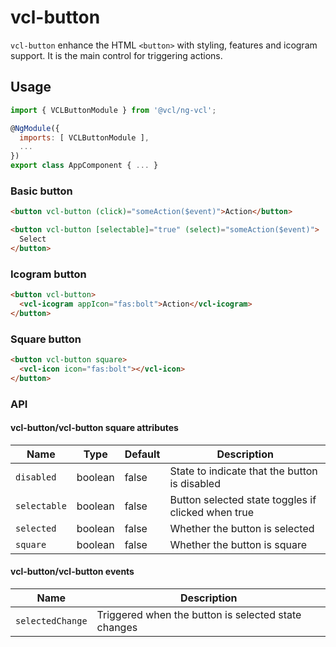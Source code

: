 # vcl-button

`vcl-button` enhance the HTML `<button>` with styling, features and icogram support.
It is the main control for triggering actions.

## Usage

```js
import { VCLButtonModule } from '@vcl/ng-vcl';

@NgModule({
  imports: [ VCLButtonModule ],
  ...
})
export class AppComponent { ... }
```

### Basic button

```html
<button vcl-button (click)="someAction($event)">Action</button>
```

```html
<button vcl-button [selectable]="true" (select)="someAction($event)">
  Select
</button>
```

### Icogram button

```html
<button vcl-button>
  <vcl-icogram appIcon="fas:bolt">Action</vcl-icogram>
</button>
```

### Square button

```html
<button vcl-button square>
  <vcl-icon icon="fas:bolt"></vcl-icon>
</button>
```

### API

#### vcl-button/vcl-button square attributes

| Name         | Type    | Default | Description                                        |
| ------------ | ------- | ------- | -------------------------------------------------- |
| `disabled`   | boolean | false   | State to indicate that the button is disabled      |
| `selectable` | boolean | false   | Button selected state toggles if clicked when true |
| `selected`   | boolean | false   | Whether the button is selected                     |
| `square`     | boolean | false   | Whether the button is square                       |

#### vcl-button/vcl-button events

| Name             | Description                                         |
| ---------------- | --------------------------------------------------- |
| `selectedChange` | Triggered when the button is selected state changes |
